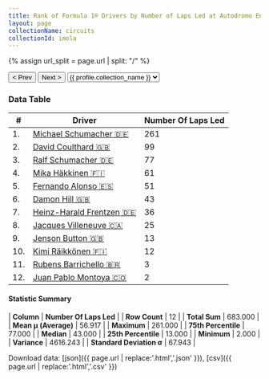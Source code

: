 ```yaml
---
title: Rank of Formula 1® Drivers by Number of Laps Led at Autodromo Enzo e Dino Ferrari
layout: page
collectionName: circuits
collectionId: imola
---
```


{% assign url_split = page.url | split: "/" %}
<div id="collection-navigation">
<button onclick="selector.options[selector.selectedIndex-1].value && (window.location = selector.options[selector.selectedIndex-1].value);">&lt; Prev</button>
<button onclick="selector.options[selector.selectedIndex+1].value && (window.location = selector.options[selector.selectedIndex+1].value);">Next &gt;</button>
<select id="selector" onchange="this.options[this.selectedIndex].value && (window.location = this.options[this.selectedIndex].value);">
  {% for collectionId in site.data[page.collectionName].refs %}
    {% if collectionId == page.collectionId %}
      {% assign selected = "selected" %}
    {% else %}
      {% assign selected = "" %}
    {% endif %}
    {% assign profile = site.data[page.collectionName][collectionId].profile %}
    <option value="/f1/{{ page.collectionName }}/{{ collectionId }}/{{ url_split[4] }}" {{ selected }}>{{ profile.collection_name }}</option>
  {% endfor %}
</select>
</div>

<canvas id="chart" width="400" height="180"></canvas>
<script>
var data = {
    "datasets": [
        {
            "backgroundColor": [
                "#9C8E8D",
                "#9C8E8D",
                "#9C8E8D",
                "#9C8E8D",
                "#9C8E8D",
                "#9C8E8D",
                "#9C8E8D",
                "#9C8E8D",
                "#9C8E8D",
                "#9C8E8D",
                "#9C8E8D",
                "#9C8E8D"
            ],
            "borderColor": [
                "#1D181E",
                "#1D181E",
                "#1D181E",
                "#1D181E",
                "#1D181E",
                "#1D181E",
                "#1D181E",
                "#1D181E",
                "#1D181E",
                "#1D181E",
                "#1D181E",
                "#1D181E"
            ],
            "borderWidth": 1,
            "data": [
                261.0,
                99.0,
                77.0,
                61.0,
                51.0,
                43.0,
                36.0,
                25.0,
                13.0,
                12.0,
                3.0,
                2.0
            ],
            "label": "Number Of Laps Led"
        }
    ],
    "labels": [
        "Michael Schumacher",
        "David Coulthard",
        "Ralf Schumacher",
        "Mika Häkkinen",
        "Fernando Alonso",
        "Damon Hill",
        "Heinz-Harald Frentzen",
        "Jacques Villeneuve",
        "Jenson Button",
        "Kimi Räikkönen",
        "Rubens Barrichello",
        "Juan Pablo Montoya"
    ]
};
var options = {
  legend: {
    display: false
  },
  scales: {
    xAxes: [{
      ticks: {
        beginAtZero: true,
        maxRotation: 180,
        display: window.innerWidth > 800
      }
    }],
    yAxes: [{
      ticks: {
        beginAtZero: true
      }
    }]
  },
  onResize: function(chart, size) {
    chart.options.scales.xAxes[0].ticks.display = size.width > 800;
  }
};
var chart = new Chart("chart", {
    data: data,
    type: 'bar',
    options: options
});
</script>



### Data Table

| # | Driver | Number Of Laps Led |
|--|--|--|
| 1. | [Michael Schumacher 🇩🇪](/f1/drivers/michael_schumacher) | 261 |
| 2. | [David Coulthard 🇬🇧](/f1/drivers/coulthard) | 99 |
| 3. | [Ralf Schumacher 🇩🇪](/f1/drivers/ralf_schumacher) | 77 |
| 4. | [Mika Häkkinen 🇫🇮](/f1/drivers/hakkinen) | 61 |
| 5. | [Fernando Alonso 🇪🇸](/f1/drivers/alonso) | 51 |
| 6. | [Damon Hill 🇬🇧](/f1/drivers/damon_hill) | 43 |
| 7. | [Heinz-Harald Frentzen 🇩🇪](/f1/drivers/frentzen) | 36 |
| 8. | [Jacques Villeneuve 🇨🇦](/f1/drivers/villeneuve) | 25 |
| 9. | [Jenson Button 🇬🇧](/f1/drivers/button) | 13 |
| 10. | [Kimi Räikkönen 🇫🇮](/f1/drivers/raikkonen) | 12 |
| 11. | [Rubens Barrichello 🇧🇷](/f1/drivers/barrichello) | 3 |
| 12. | [Juan Pablo Montoya 🇨🇴](/f1/drivers/montoya) | 2 |

#### Statistic Summary

| **Column** | **Number Of Laps Led** |
| **Row Count** | 12 |
| **Total Sum** | 683.000 |
| **Mean μ (Average)** | 56.917 |
| **Maximum** | 261.000 |
| **75th Percentile** | 77.000 |
| **Median** | 43.000 |
| **25th Percentile** | 13.000 |
| **Minimum** | 2.000 |
| **Variance** | 4616.243 |
| **Standard Deviation σ** | 67.943 |

Download data: [json]({{ page.url | replace:'.html','.json' }}), [csv]({{ page.url | replace:'.html','.csv' }})
